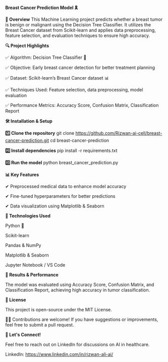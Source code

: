 ****Breast Cancer Prediction Model 🎗️****

**📌 Overview**
This Machine Learning project predicts whether a breast tumor is benign or malignant using the Decision Tree Classifier. It utilizes the Breast Cancer dataset from Scikit-learn and applies data preprocessing, feature selection, and evaluation techniques to ensure high accuracy.

**🔍 Project Highlights**

✅ Algorithm: Decision Tree Classifier 🌳

✅ Objective: Early breast cancer detection for better treatment planning

✅ Dataset: Scikit-learn’s Breast Cancer dataset 📊

✅ Techniques Used: Feature selection, data preprocessing, model evaluation

✅ Performance Metrics: Accuracy Score, Confusion Matrix, Classification Report

**🛠 Installation & Setup**

**1️⃣ Clone the repository**
git clone https://github.com/Rizwan-ai-cell/breast-cancer-prediction.git
cd breast-cancer-prediction

**2️⃣ Install dependencies**
pip install -r requirements.txt

**3️⃣ Run the model**
python breast_cancer_prediction.py

**📊 Key Features**

✔ Preprocessed medical data to enhance model accuracy

✔ Fine-tuned hyperparameters for better predictions

✔ Data visualization using Matplotlib & Seaborn

**🔧 Technologies Used**

Python 🐍

Scikit-learn

Pandas & NumPy

Matplotlib & Seaborn

Jupyter Notebook / VS Code

**🚀 Results & Performance**

The model was evaluated using Accuracy Score, Confusion Matrix, and Classification Report, achieving high accuracy in tumor classification.

**📜 License**

This project is open-source under the MIT License.

👨‍💻 Contributions are welcome! If you have suggestions or improvements, feel free to submit a pull request.

**📩 Let's Connect!**

Feel free to reach out on LinkedIn for discussions on AI in healthcare.

LinkedIn: https://www.linkedin.com/in/rizwan-ali-ai/
